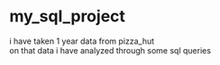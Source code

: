 # my_sql_project

i have taken 1 year data from pizza_hut   
on that data i have analyzed through some sql queries

